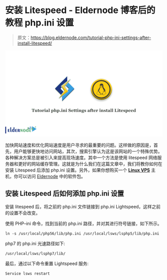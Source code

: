 # 安装 Litespeed - Eldernode 博客后的教程 php.ini 设置

> 原文：<https://blog.eldernode.com/tutorial-php-ini-settings-after-install-litespeed/>

![Tutorial php.ini Settings after install Litespeed](img/8b3ce2a10d9e3cca8b10b0fbb0e567f6.png)

加快网站速度和优化网站速度是用户寻求的最重要的问题。这样做的原因是，首先，用户能够更快地访问网站，其次，搜索引擎认为这是该网站的一个特殊优势。各种解决方案总是被引入来提高现场速度。其中一个方法是使用 litespeed 网络服务器和更好的网站缓存管理。这就是为什么我们在这篇文章中，我们将教你如何在安装 Litespeed 后添加 php.ini 设置。另外，如果你想购买一个 [**Linux VPS**](https://eldernode.com/linux-vps/) 主机，你可以访问 [Eldernode](https://eldernode.com/) 中的软件包。

## **安装 Litespeed 后如何添加 php.ini 设置**

安装 litespeed 后，将之前的 php.ini 文件链接到 php.ini Lightspeed，这样之前的设置不会改变。

使用 PHP–ini 命令，找到当前的 php.ini 路径，并对其进行符号链接，如下所示。

```
ln -s /usr/local/php56/lib/php.ini /usr/local/lsws/lsphp5/lib/php.ini
```

php7 的 php.ini 光速路径如下:

```
/usr/local/lsws/lsphp7/lib/
```

最后，通过以下命令重置 Lightspeed 服务:

```
Service lsws restart
```